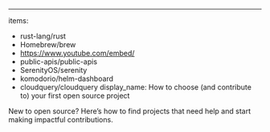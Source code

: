 ---
items:
 - rust-lang/rust
 - Homebrew/brew
 - https://www.youtube.com/embed/
 - public-apis/public-apis
 - SerenityOS/serenity
 - komodorio/helm-dashboard
 - cloudquery/cloudquery
display_name: How to choose (and contribute to) your first open source project


New to open source? Here’s how to find projects that need help and start making impactful contributions.
